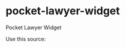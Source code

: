 # pocket-lawyer-widget
Pocket Lawyer Widget

Use this source:
<script src="https://cdn.jsdelivr.net/gh/timofeevvv12/pocket-lawyer-widget@latest/min.js"></script>

